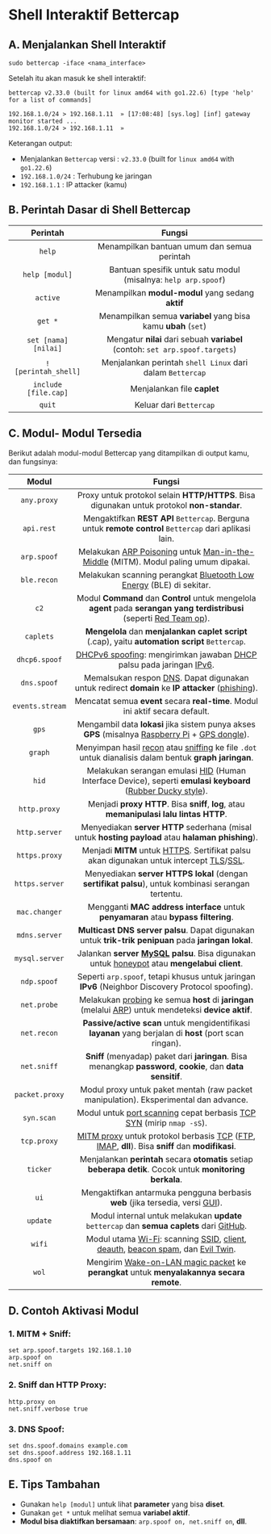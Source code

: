 # Shell Interaktif Bettercap

## A. Menjalankan Shell Interaktif

```
sudo bettercap -iface <nama_interface>
```

Setelah itu akan masuk ke shell interaktif:

```
bettercap v2.33.0 (built for linux amd64 with go1.22.6) [type 'help' for a list of commands]

192.168.1.0/24 > 192.168.1.11  » [17:08:48] [sys.log] [inf] gateway monitor started ...
192.168.1.0/24 > 192.168.1.11  »
```

Keterangan output:
- Menjalankan `Bettercap` versi : `v2.33.0` (built for `linux amd64` with `go1.22.6`)
- `192.168.1.0/24` : Terhubung ke jaringan
- `192.168.1.1` : IP attacker (kamu)

## B. Perintah Dasar di Shell Bettercap

| Perintah | Fungsi |
|:--:|:--:|
| `help` | Menampilkan bantuan umum dan semua perintah |
| `help [modul]` | Bantuan spesifik untuk satu modul (misalnya: `help arp.spoof`) |
| `active` | Menampilkan **modul-modul** yang sedang **aktif** |
| `get *` | Menampilkan semua **variabel** yang bisa kamu **ubah** (`set`) |
| `set [nama] [nilai]` | Mengatur **nilai** dari sebuah **variabel** (contoh: `set arp.spoof.targets`) |
| `! [perintah_shell]` | Menjalankan perintah `shell Linux` dari dalam `Bettercap` |
| `include [file.cap]` | Menjalankan file **caplet** |
| `quit` | Keluar dari `Bettercap` |

## C. Modul- Modul Tersedia

Berikut adalah modul-modul Bettercap yang ditampilkan di output kamu, dan fungsinya:

| Modul	| Fungsi |
|:--:|:--:|
| `any.proxy` | Proxy untuk protokol selain **HTTP/HTTPS**. Bisa digunakan untuk protokol **non-standar**. |
| `api.rest` | Mengaktifkan **REST API** `Bettercap`. Berguna untuk **remote control** `Bettercap` dari aplikasi lain. |
| `arp.spoof` | Melakukan [ARP Poisoning](https://www.rackh.com/arp-spoofing-adalah/) untuk [Man-in-the-Middle](https://cyberhub.id/pengetahuan-dasar/apa-itu-mitm) (MITM). Modul paling umum dipakai. |
| `ble.recon` | Melakukan scanning perangkat [Bluetooth Low Energy](https://rexus.id/blogs/berita/apa-itu-bluetooth-ble-apa-bedanya-dengan-bluetooth-biasa?srsltid=AfmBOorZI3IRH0HYE8l4SdpEJ0Ub3YLPjfmX0eruKEUQXUm9KOQx-3D-) (BLE) di sekitar. |
| `c2` | Modul **Command** dan **Control** untuk mengelola **agent** pada **serangan yang terdistribusi** (seperti [Red Team op](https://www.ibm.com/id-id/think/topics/red-teaming)). |
| `caplets` | **Mengelola** dan **menjalankan caplet script** (.cap), yaitu **automation script** `Bettercap`. |
| `dhcp6.spoof` | [DHCPv6 spoofing](https://www.thehacker.recipes/ad/movement/mitm-and-coerced-authentications/dhcpv6-spoofing): mengirimkan jawaban [DHCP](https://www.rumahweb.com/journal/dhcp-adalah/) palsu pada jaringan [IPv6](https://id.wikipedia.org/wiki/IPv6). |
| `dns.spoof` | Memalsukan respon [DNS](https://www.ibm.com/id-id/think/topics/dns). Dapat digunakan untuk redirect **domain** ke **IP attacker** ([phishing](https://id.wikipedia.org/wiki/Pengelabuan)). |
| `events.stream` | Mencatat semua **event** secara **real-time**. Modul ini aktif secara default. |
| `gps` | Mengambil data **lokasi** jika sistem punya akses **GPS** (misalnya [Raspberry Pi](https://www.raspberrypi.com/) + [GPS dongle](https://en.wikipedia.org/wiki/Global_Positioning_System)). |
| `graph` | Menyimpan hasil [recon](https://www.cyberacademy.id/blog/mengenal-fase-peretasan-reconnaissance-) atau [sniffing](https://cyberhub.id/pengetahuan-dasar/apa-itu-sniffing) ke file `.dot` untuk dianalisis dalam bentuk **graph jaringan**. |
| `hid` | Melakukan serangan emulasi [HID](https://en.wikipedia.org/wiki/Human_interface_device) (Human Interface Device), seperti **emulasi keyboard** ([Rubber Ducky style](https://shop.hak5.org/products/usb-rubber-ducky)). |
| `http.proxy` | Menjadi **proxy HTTP**. Bisa **sniff**, **log**, atau **memanipulasi lalu lintas HTTP**. |
| `http.server` | Menyediakan **server HTTP** sederhana (misal untuk **hosting payload** atau **halaman phishing**). |
| `https.proxy` | Menjadi **MITM** untuk [HTTPS](https://id.wikipedia.org/wiki/HTTPS). Sertifikat palsu akan digunakan untuk intercept [TLS](https://en.wikipedia.org/wiki/Transport_Layer_Security)/[SSL](https://en.wikipedia.org/wiki/SSL). |
| `https.server` | Menyediakan **server HTTPS lokal** (dengan **sertifikat palsu**), untuk kombinasi serangan tertentu. |
| `mac.changer` | Mengganti **MAC address interface** untuk **penyamaran** atau **bypass filtering**. |
| `mdns.server` | **Multicast DNS server palsu**. Dapat digunakan untuk **trik-trik penipuan** pada **jaringan lokal**. |
| `mysql.server` | Jalankan **server [MySQL](https://www.mysql.com/) palsu**. Bisa digunakan untuk [honeypot](https://id.wikipedia.org/wiki/Madukala) atau **mengelabui client**. |
| `ndp.spoof` | Seperti `arp.spoof`, tetapi khusus untuk jaringan **IPv6** (Neighbor Discovery Protocol spoofing). |
| `net.probe` | Melakukan [probing](https://kupastuntasprobing.wordpress.com/2015/06/23/kupas-tuntas-probing/) ke semua **host** di **jaringan** (melalui [ARP](https://www.dewaweb.com/blog/pengertian-arp/)) untuk mendeteksi **device aktif**. |
| `net.recon` | **Passive/active scan** untuk mengidentifikasi **layanan** yang berjalan di **host** (port scan ringan). |
| `net.sniff` | **Sniff** (menyadap) paket dari **jaringan**. Bisa menangkap **password**, **cookie**, dan **data sensitif**. |
| `packet.proxy` | Modul proxy untuk paket mentah (raw packet manipulation). Eksperimental dan advance. |
| `syn.scan` | Modul untuk [port scanning](https://id.wikipedia.org/wiki/Pemindaian_port) cepat berbasis [TCP SYN](https://id.wikipedia.org/wiki/SYN_flood) (mirip `nmap -sS`). |
| `tcp.proxy`	| [MITM proxy](https://mitmproxy.org/) untuk protokol berbasis [TCP](https://id.wikipedia.org/wiki/Protokol_Kendali_Transmisi) ([FTP](https://id.wikipedia.org/wiki/Protokol_Transfer_Berkas), [IMAP](https://id.wikipedia.org/wiki/Internet_Message_Access_Protocol), **dll**). Bisa **sniff** dan **modifikasi**. |
| `ticker` | Menjalankan **perintah** secara **otomatis** setiap **beberapa detik**. Cocok untuk **monitoring berkala**. |
| `ui` | Mengaktifkan antarmuka pengguna berbasis **web** (jika tersedia, versi [GUI](https://id.wikipedia.org/wiki/Antarmuka_pengguna_grafis)). |
| `update` | Modul internal untuk melakukan **update** `bettercap` dan **semua caplets** dari [GitHub](https://github.com/bettercap/bettercap). |
| `wifi` | Modul utama [Wi-Fi](https://id.wikipedia.org/wiki/Wi-Fi): scanning [SSID](https://id.wikipedia.org/wiki/Service_set_identifier), [client](https://id.wikipedia.org/wiki/Kelayan_(komputer)), [deauth](https://en.wikipedia.org/wiki/Wi-Fi_deauthentication_attack), [beacon spam](https://capibarazero.com/docs/sbc_linux/wifi/beacon_spam/), dan [Evil Twin](https://www.asdf.id/evil-twin-attack-adalah/). |
| `wol` | Mengirim [Wake-on-LAN magic packet](https://wiki.wireshark.org/WakeOnLAN) ke **perangkat** untuk **menyalakannya secara remote**. |

## D. Contoh Aktivasi Modul

### 1. MITM + Sniff:

```
set arp.spoof.targets 192.168.1.10
arp.spoof on
net.sniff on
```

### 2. Sniff dan HTTP Proxy:

```
http.proxy on
net.sniff.verbose true
```

### 3. DNS Spoof:

```
set dns.spoof.domains example.com
set dns.spoof.address 192.168.1.11
dns.spoof on
```

## E. Tips Tambahan
- Gunakan `help [modul]` untuk lihat **parameter** yang bisa **diset**.
- Gunakan `get *` untuk melihat semua **variabel aktif**.
- **Modul bisa diaktifkan bersamaan**: `arp.spoof on, net.sniff on`, **dll**.
